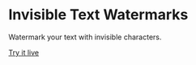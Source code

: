 # Invisible Text Watermarks

Watermark your text with invisible characters.

[Try it live](https://pawe-d-browski.github.io/Invisible-Text-Watermarks)

